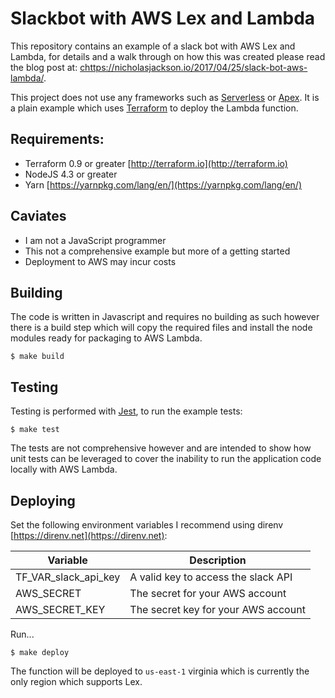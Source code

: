 # Slackbot with AWS Lex and Lambda
This repository contains an example of a slack bot with AWS Lex and Lambda, for details and a walk through on how this was created please read the blog post at: [chttps://nicholasjackson.io/2017/04/25/slack-bot-aws-lambda/](https://nicholasjackson.io/2017/04/25/slack-bot-aws-lambda/).

This project does not use any frameworks such as [Serverless](serverless.com) or [Apex](apex.run).  It is a plain example which uses [Terraform](terraform.io) to deploy the Lambda function.

## Requirements:
* Terraform 0.9 or greater [http://terraform.io](http://terraform.io)
* NodeJS 4.3 or greater
* Yarn [https://yarnpkg.com/lang/en/](https://yarnpkg.com/lang/en/)

## Caviates
* I am not a JavaScript programmer
* This not a comprehensive example but more of a getting started
* Deployment to AWS may incur costs

## Building
The code is written in Javascript and requires no building as such however there is a build step which will copy the required files and install the node modules ready for packaging to AWS Lambda.

```
$ make build
```

## Testing
Testing is performed with [Jest](https://facebook.github.io/jest/), to run the example tests:

```
$ make test
```

The tests are not comprehensive however and are intended to show how unit tests can be leveraged to cover the inability to run the application code locally with AWS Lambda.

## Deploying
Set the following environment variables I recommend using direnv [https://direnv.net](https://direnv.net):

| Variable | Description |
| -------- | ----------- |
| TF_VAR_slack_api_key | A valid key to access the slack API |
| AWS_SECRET | The secret for your AWS account |
| AWS_SECRET_KEY | The secret key for your AWS account |

Run...

```
$ make deploy
```

The function will be deployed to `us-east-1` virginia which is currently the only region which supports Lex.
